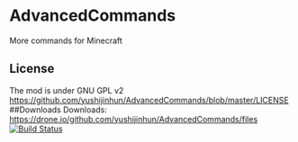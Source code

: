 # AdvancedCommands
More commands for Minecraft<br/>
## License
The mod is under GNU GPL v2<br/>
https://github.com/yushijinhun/AdvancedCommands/blob/master/LICENSE<br/>
##Downloads
Downloads: https://drone.io/github.com/yushijinhun/AdvancedCommands/files<br />
[![Build Status](https://drone.io/github.com/yushijinhun/AdvancedCommands/status.png)](https://drone.io/github.com/yushijinhun/AdvancedCommands/latest)<br />

